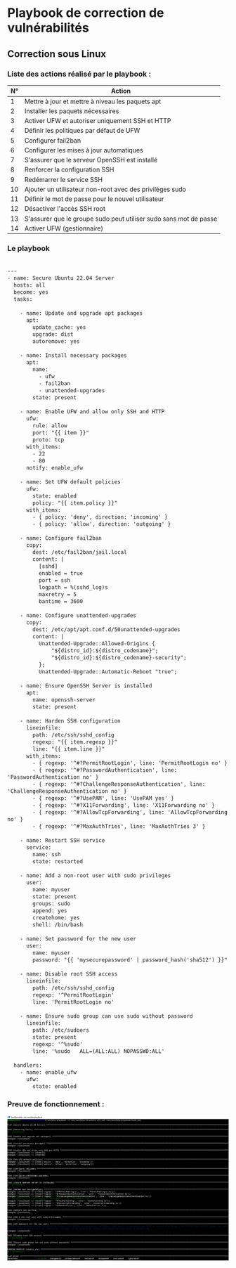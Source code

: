 # **Playbook de correction de vulnérabilités**

## **Correction sous Linux**


### Liste des actions réalisé par le playbook : 

| N°  | Action                                                 |
|-----|--------------------------------------------------------|
| 1   | Mettre à jour et mettre à niveau les paquets apt       |
| 2   | Installer les paquets nécessaires                      |
| 3   | Activer UFW et autoriser uniquement SSH et HTTP        |
| 4   | Définir les politiques par défaut de UFW               |
| 5   | Configurer fail2ban                                    |
| 6   | Configurer les mises à jour automatiques               |
| 7   | S'assurer que le serveur OpenSSH est installé          |
| 8   | Renforcer la configuration SSH                         |
| 9   | Redémarrer le service SSH                              |
| 10  | Ajouter un utilisateur non-root avec des privilèges sudo|
| 11  | Définir le mot de passe pour le nouvel utilisateur     |
| 12  | Désactiver l'accès SSH root                            |
| 13  | S'assurer que le groupe sudo peut utiliser sudo sans mot de passe |
| 14  | Activer UFW (gestionnaire)                             |


### **Le playbook**

````

---
- name: Secure Ubuntu 22.04 Server
  hosts: all
  become: yes
  tasks:

    - name: Update and upgrade apt packages
      apt:
        update_cache: yes
        upgrade: dist
        autoremove: yes

    - name: Install necessary packages
      apt:
        name: 
          - ufw
          - fail2ban
          - unattended-upgrades
        state: present

    - name: Enable UFW and allow only SSH and HTTP
      ufw:
        rule: allow
        port: "{{ item }}"
        proto: tcp
      with_items:
        - 22
        - 80
      notify: enable_ufw

    - name: Set UFW default policies
      ufw:
        state: enabled
        policy: "{{ item.policy }}"
      with_items:
        - { policy: 'deny', direction: 'incoming' }
        - { policy: 'allow', direction: 'outgoing' }

    - name: Configure fail2ban
      copy:
        dest: /etc/fail2ban/jail.local
        content: |
          [sshd]
          enabled = true
          port = ssh
          logpath = %(sshd_log)s
          maxretry = 5
          bantime = 3600

    - name: Configure unattended-upgrades
      copy:
        dest: /etc/apt/apt.conf.d/50unattended-upgrades
        content: |
          Unattended-Upgrade::Allowed-Origins {
              "${distro_id}:${distro_codename}";
              "${distro_id}:${distro_codename}-security";
          };
          Unattended-Upgrade::Automatic-Reboot "true";

    - name: Ensure OpenSSH Server is installed
      apt:
        name: openssh-server
        state: present

    - name: Harden SSH configuration
      lineinfile:
        path: /etc/ssh/sshd_config
        regexp: "{{ item.regexp }}"
        line: "{{ item.line }}"
      with_items:
        - { regexp: '^#?PermitRootLogin', line: 'PermitRootLogin no' }
        - { regexp: '^#?PasswordAuthentication', line: 'PasswordAuthentication no' }
        - { regexp: '^#?ChallengeResponseAuthentication', line: 'ChallengeResponseAuthentication no' }
        - { regexp: '^#?UsePAM', line: 'UsePAM yes' }
        - { regexp: '^#?X11Forwarding', line: 'X11Forwarding no' }
        - { regexp: '^#?AllowTcpForwarding', line: 'AllowTcpForwarding no' }
        - { regexp: '^#?MaxAuthTries', line: 'MaxAuthTries 3' }

    - name: Restart SSH service
      service:
        name: ssh
        state: restarted

    - name: Add a non-root user with sudo privileges
      user:
        name: myuser
        state: present
        groups: sudo
        append: yes
        createhome: yes
        shell: /bin/bash

    - name: Set password for the new user
      user:
        name: myuser
        password: "{{ 'mysecurepassword' | password_hash('sha512') }}"

    - name: Disable root SSH access
      lineinfile:
        path: /etc/ssh/sshd_config
        regexp: '^PermitRootLogin'
        line: 'PermitRootLogin no'

    - name: Ensure sudo group can use sudo without password
      lineinfile:
        path: /etc/sudoers
        state: present
        regexp: '^%sudo'
        line: '%sudo   ALL=(ALL:ALL) NOPASSWD:ALL'

  handlers:
    - name: enable_ufw
      ufw:
        state: enabled

````


### Preuve de fonctionnement : 

![alt tag](https://github.com/NicolasW-7/AIS-Brief-et-TIPS/blob/main/Rendu/AUDIT/Audit%20Linux/playbook%20linux.png)
